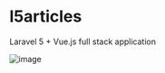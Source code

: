 # l5articles
Laravel 5 + Vue.js full stack application

![image](https://user-images.githubusercontent.com/9311203/47921623-691b0900-de8b-11e8-851f-7f70960b3b6e.png)
